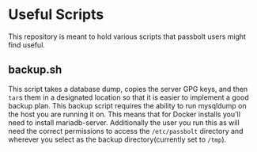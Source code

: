 # Useful Scripts
This repository is meant to hold various scripts that passbolt users might find useful.

## backup.sh
This script takes a database dump, copies the server GPG keys, and then `tar`s them in a designated location so that it is easier to implement a good backup plan. This backup script requires the ability to run mysqldump on the host you are running it on. This means that for Docker installs you'll need to install mariadb-server. Additionally the user you run this as will need the correct permissions to access the `/etc/passbolt` directory and wherever you select as the backup directory(currently set to `/tmp`).